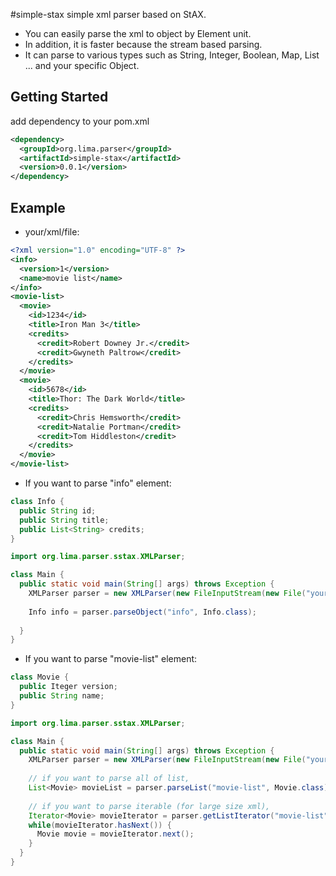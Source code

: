 #simple-stax
simple xml parser based on StAX.
* You can easily parse the xml to object by Element unit.
* In addition, it is faster because the stream based parsing.
* It can parse to various types such as String, Integer, Boolean, Map, List ... and your specific Object.

## Getting Started
add dependency to your pom.xml
```xml
<dependency>
  <groupId>org.lima.parser</groupId>
  <artifactId>simple-stax</artifactId>
  <version>0.0.1</version>
</dependency>
```

## Example
* your/xml/file:
```xml
<?xml version="1.0" encoding="UTF-8" ?>
<info>
  <version>1</version>
  <name>movie list</name>
</info>
<movie-list>
  <movie>
    <id>1234</id>
    <title>Iron Man 3</title>
    <credits>
      <credit>Robert Downey Jr.</credit>
      <credit>Gwyneth Paltrow</credit>
    </credits>
  </movie>
  <movie>
    <id>5678</id>
    <title>Thor: The Dark World</title>
    <credits>
      <credit>Chris Hemsworth</credit>
      <credit>Natalie Portman</credit>
      <credit>Tom Hiddleston</credit>
    </credits>
  </movie>
</movie-list>
```

* If you want to parse "info" element:
```java
class Info {
  public String id;
  public String title;
  public List<String> credits;
}
```
```java
import org.lima.parser.sstax.XMLParser;

class Main {
  public static void main(String[] args) throws Exception {
    XMLParser parser = new XMLParser(new FileInputStream(new File("your/xml/file")));
    
    Info info = parser.parseObject("info", Info.class);
    
  }
}
```

* If you want to parse "movie-list" element:
```java
class Movie {
  public Iteger version;
  public String name;
}
```
```java
import org.lima.parser.sstax.XMLParser;

class Main {
  public static void main(String[] args) throws Exception {
    XMLParser parser = new XMLParser(new FileInputStream(new File("your/xml/file")));
    
    // if you want to parse all of list,
    List<Movie> movieList = parser.parseList("movie-list", Movie.class);
    
    // if you want to parse iterable (for large size xml),
    Iterator<Movie> movieIterator = parser.getListIterator("movie-list", Movie.class);
    while(movieIterator.hasNext()) {
      Movie movie = movieIterator.next();
    }
  }
}
```
